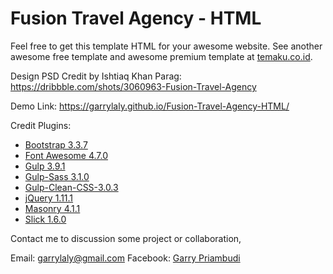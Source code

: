 # Fusion Travel Agency - HTML
Feel free to get this template HTML for your awesome website.  See another awesome free template and awesome premium template at [temaku.co.id](https://temaku.co.id).

Design PSD Credit by Ishtiaq Khan Parag:
https://dribbble.com/shots/3060963-Fusion-Travel-Agency

Demo Link:
https://garrylaly.github.io/Fusion-Travel-Agency-HTML/

Credit Plugins:

 - [Bootstrap 3.3.7](http://getbootstrap.com/getting-started/#download)
 - [Font Awesome 4.7.0](http://fontawesome.io/assets/font-awesome-4.7.0.zip)
 - [Gulp 3.9.1](https://www.npmjs.com/package/gulp)
 - [Gulp-Sass 3.1.0](https://www.npmjs.com/package/gulp-sass)
 - [Gulp-Clean-CSS-3.0.3](https://www.npmjs.com/package/gulp-clean-css)
 - [jQuery 1.11.1](http://blog.jquery.com/2014/05/01/jquery-1-11-1-and-2-1-1-released/)
 - [Masonry 4.1.1](https://unpkg.com/masonry-layout@4/dist/masonry.pkgd.min.js)
 - [Slick 1.6.0](https://github.com/kenwheeler/slick/archive/1.6.0.zip)

Contact me to discussion some project or collaboration,

 Email: [garrylaly@gmail.com](mailto:garrylaly@gmail.com)
 Facebook: [Garry Priambudi](https://www.facebook.com/garrylaly12)

